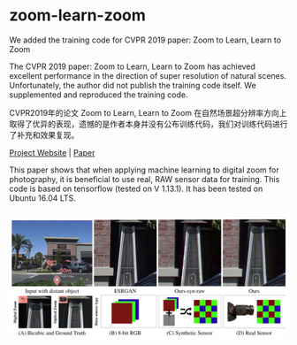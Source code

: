 # zoom-learn-zoom

We added the training code for CVPR 2019 paper: Zoom to Learn, Learn to Zoom

The CVPR 2019 paper: Zoom to Learn, Learn to Zoom has achieved excellent performance in the direction of super resolution of natural scenes. Unfortunately, the author did not publish the training code itself. We supplemented and reproduced the training code.

CVPR2019年的论文 Zoom to Learn, Learn to Zoom 在自然场景超分辨率方向上取得了优异的表现，遗憾的是作者本身并没有公布训练代码，我们对训练代码进行了补充和效果复现。

<a href="https://ceciliavision.github.io/project-pages/project-zoom.html" target="_blank">Project Website</a>  |  <a href="https://arxiv.org/pdf/1905.05169.pdf" target="_blank">Paper</a>

This paper shows that when applying machine learning to digital zoom for photography, it is beneficial to use real, RAW sensor data for training. This code is based on tensorflow (tested on V 1.13.1). It has been tested on Ubuntu 16.04 LTS.

## ![](./teaser/teaser.png)
